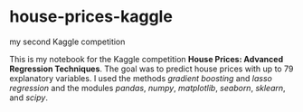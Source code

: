 # house-prices-kaggle
my second Kaggle competition

This is my notebook for the Kaggle competition **House Prices: Advanced Regression Techniques**. The goal was to predict house prices with up to 79 explanatory variables. I used the methods *gradient boosting* and *lasso regression* and the modules *pandas*, *numpy*, *matplotlib*, *seaborn*, *sklearn*, and *scipy*.
